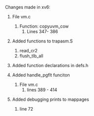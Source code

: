 Changes made in xv6:
1. File vm.c 
   1. Function: copyuvm_cow
      1. Lines 347- 386

2. Added functions to trapasm.S
   1. read_cr2
   2. flush_tlb_all

3. Added function declarations in defs.h

4. Added handle_pgflt funciton
   1. File vm.c 
      1. lines 389 - 414

5. Added debugging prints to mappages
   1. line 72